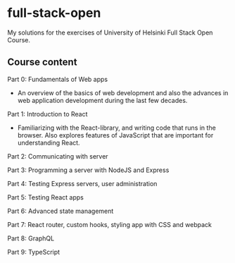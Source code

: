# full-stack-open
My solutions for the exercises of University of Helsinki Full Stack Open Course.

## Course content
Part 0: Fundamentals of Web apps
- An overview of the basics of web development and also the advances in web application development during the last few decades.

Part 1: Introduction to React
- Familiarizing with the React-library, and writing code that runs in the browser. Also explores features of JavaScript that are important for understanding React.

Part 2: Communicating with server

Part 3: Programming a server with NodeJS and Express

Part 4: Testing Express servers, user administration

Part 5: Testing React apps

Part 6: Advanced state management

Part 7: React router, custom hooks, styling app with CSS and webpack

Part 8: GraphQL

Part 9: TypeScript
